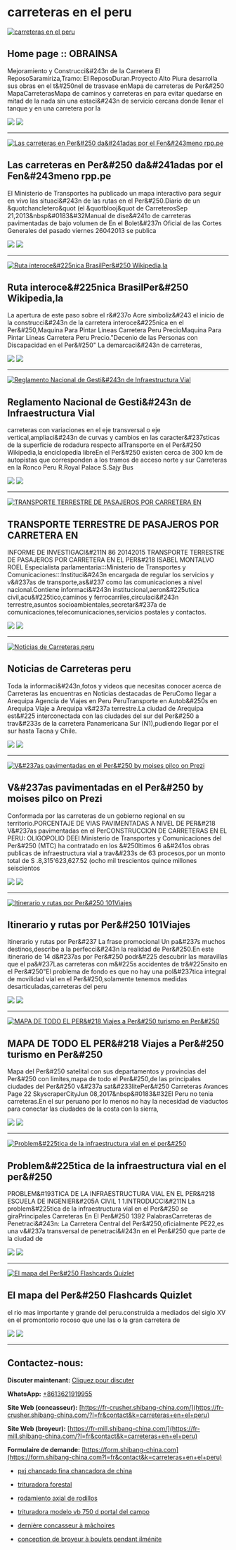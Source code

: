 # carreteras en el peru

<a href="https://swt.shibang-china.com/?l=fr&img&k=carreteras+en+el+peru" target="_blank">![carreteras en el peru](http://static.shibang-china.com/all-800x300/1054.jpg)</a>

## Home page :: OBRAINSA
Mejoramiento y Construcci&#243n de la Carretera El ReposoSaramiriza,Tramo: El ReposoDuran.Proyecto Alto Piura desarrolla sus obras en el t&#250nel de trasvase enMapa de carreteras de Per&#250 MapaCarreterasMapa de caminos y carreteras en para evitar quedarse en mitad de la nada sin una estaci&#243n de servicio cercana donde llenar el tanque y en una carretera por la


<a href="https://whatsapp.shibangsoft.com/WhatsApp.php" target="_blank" title="WhatsApp">![](http://static.shibang-china.com/icon/whatsapp.png)</a> <a href="https://swt.shibang-china.com/?l=fr&icon&k=carreteras+en+el+peru" target="_blank">![](http://static.shibang-china.com/icon/chat-fr.png)</a>

---

<a href="https://swt.shibang-china.com/?l=fr&img&k=carreteras+en+el+peru" target="_blank">![Las carreteras en Per&#250 da&#241adas por el Fen&#243meno rpp.pe](http://static.shibang-china.com/all-800x300/619.jpg)</a>

## Las carreteras en Per&#250 da&#241adas por el Fen&#243meno rpp.pe
El Ministerio de Transportes ha publicado un mapa interactivo para seguir en vivo las situaci&#243n de las rutas en el Per&#250.Diario de un &quotchancletero&quot (el &quotblooj&quot de CarreterosSep 21,2013&nbsp&#0183&#32Manual de dise&#241o de carreteras pavimentadas de bajo volumen de En el Bolet&#237n Oficial de las Cortes Generales del pasado viernes 26042013 se publica


<a href="https://whatsapp.shibangsoft.com/WhatsApp.php" target="_blank" title="WhatsApp">![](http://static.shibang-china.com/icon/whatsapp.png)</a> <a href="https://swt.shibang-china.com/?l=fr&icon&k=carreteras+en+el+peru" target="_blank">![](http://static.shibang-china.com/icon/chat-fr.png)</a>

---

<a href="https://swt.shibang-china.com/?l=fr&img&k=carreteras+en+el+peru" target="_blank">![Ruta interoce&#225nica BrasilPer&#250 Wikipedia,la](http://static.shibang-china.com/all-800x300/1489.jpg)</a>

## Ruta interoce&#225nica BrasilPer&#250 Wikipedia,la
La apertura de este paso sobre el r&#237o Acre simboliz&#243 el inicio de la construcci&#243n de la carretera interoce&#225nica en el Per&#250,Maquina Para Pintar Lineas Carretera Peru PrecioMaquina Para Pintar Lineas Carretera Peru Precio."Decenio de las Personas con Discapacidad en el Per&#250" La demarcaci&#243n de carreteras,


<a href="https://whatsapp.shibangsoft.com/WhatsApp.php" target="_blank" title="WhatsApp">![](http://static.shibang-china.com/icon/whatsapp.png)</a> <a href="https://swt.shibang-china.com/?l=fr&icon&k=carreteras+en+el+peru" target="_blank">![](http://static.shibang-china.com/icon/chat-fr.png)</a>

---

<a href="https://swt.shibang-china.com/?l=fr&img&k=carreteras+en+el+peru" target="_blank">![Reglamento Nacional de Gesti&#243n de Infraestructura Vial](http://static.shibang-china.com/all-800x300/1368.jpg)</a>

## Reglamento Nacional de Gesti&#243n de Infraestructura Vial
carreteras con variaciones en el eje transversal o eje vertical,ampliaci&#243n de curvas y cambios en las caracter&#237sticas de la superficie de rodadura respecto alTransporte en el Per&#250 Wikipedia,la enciclopedia libreEn el Per&#250 existen cerca de 300 km de autopistas que corresponden a los tramos de acceso norte y sur Carreteras en la Ronco Peru R.Royal Palace S.Sajy Bus


<a href="https://whatsapp.shibangsoft.com/WhatsApp.php" target="_blank" title="WhatsApp">![](http://static.shibang-china.com/icon/whatsapp.png)</a> <a href="https://swt.shibang-china.com/?l=fr&icon&k=carreteras+en+el+peru" target="_blank">![](http://static.shibang-china.com/icon/chat-fr.png)</a>

---

<a href="https://swt.shibang-china.com/?l=fr&img&k=carreteras+en+el+peru" target="_blank">![TRANSPORTE TERRESTRE DE PASAJEROS POR CARRETERA EN](http://static.shibang-china.com/all-800x300/639.jpg)</a>

## TRANSPORTE TERRESTRE DE PASAJEROS POR CARRETERA EN
INFORME DE INVESTIGACI&#211N 86 20142015 TRANSPORTE TERRESTRE DE PASAJEROS POR CARRETERA EN EL PER&#218 ISABEL MONTALVO ROEL Especialista parlamentaria:::Ministerio de Transportes y Comunicaciones:::Instituci&#243n encargada de regular los servicios y v&#237as de transporte,as&#237 como las comunicaciones a nivel nacional.Contiene informaci&#243n institucional,aeron&#225utica civil,acu&#225tico,caminos y ferrocarriles,circulaci&#243n terrestre,asuntos socioambientales,secretar&#237a de comunicaciones,telecomunicaciones,servicios postales y contactos.


<a href="https://whatsapp.shibangsoft.com/WhatsApp.php" target="_blank" title="WhatsApp">![](http://static.shibang-china.com/icon/whatsapp.png)</a> <a href="https://swt.shibang-china.com/?l=fr&icon&k=carreteras+en+el+peru" target="_blank">![](http://static.shibang-china.com/icon/chat-fr.png)</a>

---

<a href="https://swt.shibang-china.com/?l=fr&img&k=carreteras+en+el+peru" target="_blank">![Noticias de Carreteras peru](http://static.shibang-china.com/all-800x300/951.jpg)</a>

## Noticias de Carreteras peru
Toda la informaci&#243n,fotos y videos que necesitas conocer acerca de Carreteras las encuentras en Noticias destacadas de PeruComo llegar a Arequipa Agencia de Viajes en Peru PeruTransporte en Autob&#250s en Arequipa Viaje a Arequipa v&#237a terrestre.La ciudad de Arequipa est&#225 interconectada con las ciudades del sur del Per&#250 a trav&#233s de la carretera Panamericana Sur (N1),pudiendo llegar por el sur hasta Tacna y Chile.


<a href="https://whatsapp.shibangsoft.com/WhatsApp.php" target="_blank" title="WhatsApp">![](http://static.shibang-china.com/icon/whatsapp.png)</a> <a href="https://swt.shibang-china.com/?l=fr&icon&k=carreteras+en+el+peru" target="_blank">![](http://static.shibang-china.com/icon/chat-fr.png)</a>

---

<a href="https://swt.shibang-china.com/?l=fr&img&k=carreteras+en+el+peru" target="_blank">![V&#237as pavimentadas en el Per&#250 by moises pilco on Prezi](http://static.shibang-china.com/all-800x300/915.jpg)</a>

## V&#237as pavimentadas en el Per&#250 by moises pilco on Prezi
Conformada por las carreteras de un gobierno regional en su territorio.PORCENTAJE DE VIAS PAVIMENTADAS A NIVEL DE PER&#218 V&#237as pavimentadas en el PerCONSTRUCCION DE CARRETERAS EN EL PERU: OLIGOPOLIO DEEl Ministerio de Transportes y Comunicaciones del Per&#250 (MTC) ha contratado en los &#250ltimos 6 a&#241os obras publicas de infraestructura vial a trav&#233s de 63 procesos,por un monto total de S .8,315'623,627.52 (ocho mil trescientos quince millones seiscientos


<a href="https://whatsapp.shibangsoft.com/WhatsApp.php" target="_blank" title="WhatsApp">![](http://static.shibang-china.com/icon/whatsapp.png)</a> <a href="https://swt.shibang-china.com/?l=fr&icon&k=carreteras+en+el+peru" target="_blank">![](http://static.shibang-china.com/icon/chat-fr.png)</a>

---

<a href="https://swt.shibang-china.com/?l=fr&img&k=carreteras+en+el+peru" target="_blank">![Itinerario y rutas por Per&#250 101Viajes](http://static.shibang-china.com/all-800x300/1353.jpg)</a>

## Itinerario y rutas por Per&#250 101Viajes
Itinerario y rutas por Per&#237 La frase promocional Un pa&#237s muchos destinos,describe a la perfecci&#243n la realidad de Per&#250.En este itinerario de 14 d&#237as por Per&#250 podr&#225 descubrir las maravillas que el pa&#237Las carreteras con m&#225s accidentes de tr&#225nsito en el Per&#250"El problema de fondo es que no hay una pol&#237tica integral de movilidad vial en el Per&#250,solamente tenemos medidas desarticuladas,carreteras del peru


<a href="https://whatsapp.shibangsoft.com/WhatsApp.php" target="_blank" title="WhatsApp">![](http://static.shibang-china.com/icon/whatsapp.png)</a> <a href="https://swt.shibang-china.com/?l=fr&icon&k=carreteras+en+el+peru" target="_blank">![](http://static.shibang-china.com/icon/chat-fr.png)</a>

---

<a href="https://swt.shibang-china.com/?l=fr&img&k=carreteras+en+el+peru" target="_blank">![MAPA DE TODO EL PER&#218 Viajes a Per&#250 turismo en Per&#250](http://static.shibang-china.com/all-800x300/44.jpg)</a>

## MAPA DE TODO EL PER&#218 Viajes a Per&#250 turismo en Per&#250
Mapa del Per&#250 satelital con sus departamentos y provincias del Per&#250 con limites,mapa de todo el Per&#250,de las principales ciudades del Per&#250 v&#237a sat&#233litePer&#250 Carreteras Avances Page 22 SkyscraperCityJun 08,2017&nbsp&#0183&#32El Peru no tenia carreteras.En el sur peruano por lo menos no hay la necesidad de viaductos para conectar las ciudades de la costa con la sierra,


<a href="https://whatsapp.shibangsoft.com/WhatsApp.php" target="_blank" title="WhatsApp">![](http://static.shibang-china.com/icon/whatsapp.png)</a> <a href="https://swt.shibang-china.com/?l=fr&icon&k=carreteras+en+el+peru" target="_blank">![](http://static.shibang-china.com/icon/chat-fr.png)</a>

---

<a href="https://swt.shibang-china.com/?l=fr&img&k=carreteras+en+el+peru" target="_blank">![Problem&#225tica de la infraestructura vial en el per&#250](http://static.shibang-china.com/all-800x300/1363.jpg)</a>

## Problem&#225tica de la infraestructura vial en el per&#250
PROBLEM&#193TICA DE LA INFRAESTRUCTURA VIAL EN EL PER&#218 ESCUELA DE INGENIER&#205A CIVIL 1 1.INTRODUCCI&#211N La problem&#225tica de la infraestructura vial en el Per&#250 se giraPrincipales Carreteras En El Per&#250 1392 PalabrasCarreteras de Penetraci&#243n: La Carretera Central del Per&#250,oficialmente PE22,es una v&#237a transversal de penetraci&#243n en el Per&#250 que parte de la ciudad de


<a href="https://whatsapp.shibangsoft.com/WhatsApp.php" target="_blank" title="WhatsApp">![](http://static.shibang-china.com/icon/whatsapp.png)</a> <a href="https://swt.shibang-china.com/?l=fr&icon&k=carreteras+en+el+peru" target="_blank">![](http://static.shibang-china.com/icon/chat-fr.png)</a>

---

<a href="https://swt.shibang-china.com/?l=fr&img&k=carreteras+en+el+peru" target="_blank">![El mapa del Per&#250 Flashcards Quizlet](http://static.shibang-china.com/all-800x300/1089.jpg)</a>

## El mapa del Per&#250 Flashcards Quizlet
el rio mas importante y grande del peru.construida a mediados del siglo XV en el promontorio rocoso que une las o la gran carretera de

<a href="https://whatsapp.shibangsoft.com/WhatsApp.php" target="_blank" title="WhatsApp">![](http://static.shibang-china.com/icon/whatsapp.png)</a> <a href="https://swt.shibang-china.com/?l=fr&icon&k=carreteras+en+el+peru" target="_blank">![](http://static.shibang-china.com/icon/chat-fr.png)</a>

---
## Contactez-nous:

**Discuter maintenant:** [Cliquez pour discuter](https://swt.shibang-china.com?l=fr&contact&k=carreteras+en+el+peru)

**WhatsApp:**  [+8613621919955](https://whatsapp.shibangsoft.com/WhatsApp.php)

**Site Web (concasseur):** [https://fr-crusher.shibang-china.com/](https://fr-crusher.shibang-china.com/?l=fr&contact&k=carreteras+en+el+peru)

**Site Web (broyeur):** [https://fr-mill.shibang-china.com/](https://fr-mill.shibang-china.com/?l=fr&contact&k=carreteras+en+el+peru)

**Formulaire de demande:** [https://form.shibang-china.com](https://form.shibang-china.com?l=fr&contact&k=carreteras+en+el+peru)

* [pxj chancado fina chancadora de china](../64/pxj%20chancado%20fina%20chancadora%20de%20china.md)

* [trituradora forestal](../62/trituradora%20forestal.md)

* [rodamiento axial de rodillos](../64/rodamiento%20axial%20de%20rodillos.md)

* [trituradora modelo vb 750 d portal del campo](../63/trituradora%20modelo%20vb%20750%20d%20portal%20del%20campo.md)

* [dernière concasseur à mâchoires](../61/derni%C3%A8re%20concasseur%20%C3%A0%20m%C3%A2choires.md)

* [conception de broyeur à boulets pendant ilménite](../61/conception%20de%20broyeur%20%C3%A0%20boulets%20pendant%20ilm%C3%A9nite.md)